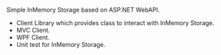 Simple InMemory Storage based on ASP.NET WebAPI.
+ Client Library which provides class to interact with InMemory Storage.
+ MVC Client.
+ WPF Client.
+ Unit test for InMemory Storage.
